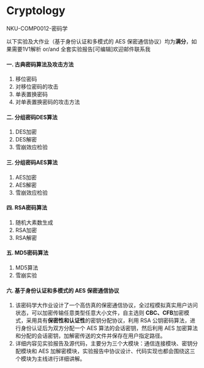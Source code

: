 # Cryptology
NKU-COMP0012-密码学

以下实验及大作业（基于身份认证和多模式的 AES 保密通信协议）均为**满分**，如果需要1V1解析 or/and 全套实验报告[可编辑]欢迎邮件联系我



#### 一. 古典密码算法及攻击方法

1. 移位密码
2. 对移位密码的攻击
3. 单表置换密码
4. 对单表置换密码的攻击方法



#### 二. 分组密码DES算法

1. DES加密
2. DES解密
3. 雪崩效应检验



#### 三. 分组密码AES算法

1. AES加密
2. AES解密
3. 雪崩效应检验



#### 四. RSA密码算法

1. 随机大素数生成
2. RSA加密
3. RSA解密



#### 五. MD5密码算法

1. MD5算法
2. 雪崩实验



#### 六. 基于身份认证和多模式的 AES 保密通信协议

1. 该密码学大作业设计了一个高仿真的保密通信协议，全过程模拟真实用户访问状态，可以加密传输任意类型任意大小文件，自主选则 **CBC、CFB**加密模式，采用具有**保密性和认证性**的密钥分配协议，利用 RSA 公钥密码算法，进行身份认证后为双方分配一个 AES 算法的会话密钥，然后利用 AES 加密算法和分配的会话密钥，加解密传送的文件并保存在用户指定路径。
2. 详细内容见实验报告及源代码，主要分为三个大模块：通信连接模块、密钥分配模块和 AES 加解密模块，实验报告中协议设计、代码实现也都会围绕这三个模块为主线进行详细讲解。

